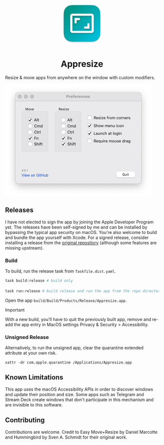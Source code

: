 <p align="center">
  <img width="128" src="Appresize/Images.xcassets/AppIcon.appiconset/128x128@2x.png" style="padding:0.5rem;">
</p>

<h1 align="center">Appresize</h1>

Resize & move apps from anywhere on the window with custom modifiers.

![settings window](./screenshot.png)

## Releases

I have not elected to sign the app by joining the Apple Developer Program yet. The releases have been self-signed by me and can be installed by bypassing the typical app security on macOS. You're also welcome to build and bundle the app yourself with Xcode. For a signed release, consider installing a release from the [original repository](https://github.com/finestructure/Hummingbird) (although some features are missing upstream).

### Build

To build, run the release task from `Taskfile.dist.yaml`.

```sh
task build:release # build only

task run:release # build release and run the app from the repo directory
```

Open the app `build/Build/Products/Release/Appresize.app`. 

> [!IMPORTANT]  
> With a new build, you'll have to quit the previously built app, remove and re-add the app entry in MacOS settings Privacy & Security > Accessibility.

### Unsigned Release

Alternatively, to run the unsigned app, clear the quarantine extended attribute at your own risk.

```
xattr -dr com.apple.quarantine /Applications/Appresize.app
```

## Known Limitations

This app uses the macOS Accessibility APIs in order to discover windows and update their position and size. Some apps such as Telegram and Stream Deck create windows that don't participate in this mechanism and are invisible to this software.

## Contributing

Contributions are welcome. Credit to Easy Move+Resize by Daniel Marcotte and Hummingbird by Sven A. Schmidt for their original work.

